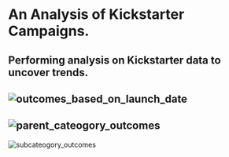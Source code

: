 # An Analysis of Kickstarter Campaigns.
Performing analysis on Kickstarter data to uncover trends.
---
![outcomes_based_on_launch_date](path/to/outcomes_based_on_launch_date.png)
---
![parent_cateogory_outcomes](path/to/parent_cateogory_outcomes)
---
![subcateogory_outcomes](path/to/subcateogory_outcomes)
